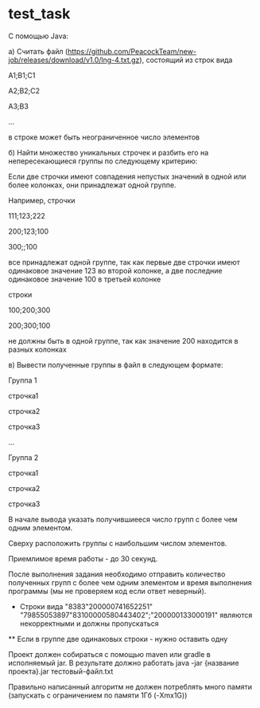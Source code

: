 # test_task
С помощью Java:

а) Считать файл (https://github.com/PeacockTeam/new-job/releases/download/v1.0/lng-4.txt.gz), состоящий из строк вида 

A1;B1;C1

A2;B2;C2

A3;B3

...

в строке может быть неограниченное число элементов

б) Найти множество уникальных строчек и разбить его на непересекающиеся группы по следующему критерию:

Если две строчки имеют совпадения непустых значений в одной или более колонках, они принадлежат одной группе. 

Например, строчки

111;123;222

200;123;100

300;;100

все принадлежат одной группе, так как первые две строчки имеют одинаковое значение 123 во второй колонке, а две последние одинаковое значение 100 в третьей колонке

строки

100;200;300

200;300;100

не должны быть в одной группе, так как значение 200 находится в разных колонках

в) Вывести полученные группы в файл в следующем формате:

Группа 1

строчка1

строчка2

строчка3

...

Группа 2 

строчка1

строчка2

строчка3

В начале вывода указать получившиееся число групп с более чем одним элементом.

Сверху расположить группы с наибольшим числом элементов.

Приемлимое время работы - до 30 секунд.

После выполнения задания необходимо отправить количество полученных групп с более чем одним элементом и время выполнения программы (мы не проверяем код если ответ неверный).

* Строки вида
 "8383"200000741652251"
 "79855053897"83100000580443402";"200000133000191"
 являются некорректными и должны пропускаться

** Если в группе две одинаковых строки - нужно оставить одну

Проект должен собираться с помощью maven или gradle в исполняемый jar.
В результате должно работать 
java -jar {название проекта}.jar тестовый-файл.txt

Правильно написанный алгоритм не должен потреблять много памяти (запускать с ограничением по памяти 1Гб (-Xmx1G))